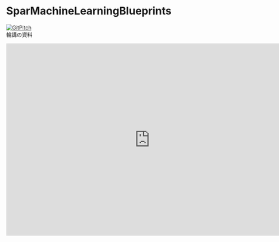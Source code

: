# SparMachineLearningBlueprints
[![GitPitch](https://gitpitch.com/assets/badge.svg)](https://gitpitch.com/chie8842/SparkMachineLearningBlueprints/master?grs=github&t=moon)  
輪講の資料

<iframe width='770' height='515' src='https://gitpitch.com/chie8842/SparkMachineLearningBlueprints/master?grs=github&t=moon' frameborder='0' allowfullscreen></iframe>
